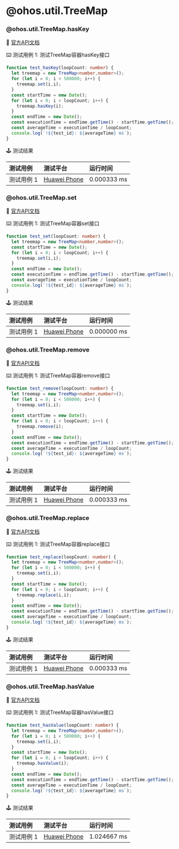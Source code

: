# @ohos.util.TreeMap
### @ohos.util.TreeMap.hasKey

:book: [官方API文档](https://developer.harmonyos.com/cn/docs/documentation/doc-references-V3/js-apis-treemap-0000001478341441-V3#ZH-CN_TOPIC_0000001523488482__hasKey)

:keyboard: 测试用例 1: 测试TreeMap容器hasKey接口 

```typescript
function test_hasKey(loopCount: number) {
  let treemap = new TreeMap<number,number>();
  for (let i = 0; i < 500000; i++) {
    treemap.set(i,i);
  }
  const startTime = new Date();
  for (let i = 0; i < loopCount; i++) {
    treemap.hasKey(i);
  }
  const endTime = new Date();
  const executionTime = endTime.getTime() - startTime.getTime();
  const averageTime = executionTime / loopCount;
  console.log(`!${test_id}: ${averageTime} ms`);
}
```
:joystick: 测试结果

| 测试用例   | 测试平台           | 运行时间        |
|:-------|:---------------|:------------|
| 测试用例 1 | [Huawei Phone] | 0.000333 ms |

### @ohos.util.TreeMap.set

:book: [官方API文档](https://developer.harmonyos.com/cn/docs/documentation/doc-references-V3/js-apis-treemap-0000001478341441-V3#ZH-CN_TOPIC_0000001523488482__set)

:keyboard: 测试用例 1: 测试TreeMap容器set接口 

```typescript
function test_set(loopCount: number) {
  let treemap = new TreeMap<number,number>();
  const startTime = new Date();
  for (let i = 0; i < loopCount; i++) {
    treemap.set(i,i);
  }
  const endTime = new Date();
  const executionTime = endTime.getTime() - startTime.getTime();
  const averageTime = executionTime / loopCount;
  console.log(`!${test_id}: ${averageTime} ms`);
}
```
:joystick: 测试结果

| 测试用例   | 测试平台           | 运行时间        |
|:-------|:---------------|:------------|
| 测试用例 1 | [Huawei Phone] | 0.000000 ms |

### @ohos.util.TreeMap.remove

:book: [官方API文档](https://developer.harmonyos.com/cn/docs/documentation/doc-references-V3/js-apis-treemap-0000001478341441-V3#ZH-CN_TOPIC_0000001523488482__remove)

:keyboard: 测试用例 1: 测试TreeMap容器remove接口 

```typescript
function test_remove(loopCount: number) {
  let treemap = new TreeMap<number,number>();
  for (let i = 0; i < 500000; i++) {
    treemap.set(i,i);
  }
  const startTime = new Date();
  for (let i = 0; i < loopCount; i++) {
    treemap.remove(i);
  }
  const endTime = new Date();
  const executionTime = endTime.getTime() - startTime.getTime();
  const averageTime = executionTime / loopCount;
  console.log(`!${test_id}: ${averageTime} ms`);
}
```
:joystick: 测试结果

| 测试用例   | 测试平台           | 运行时间        |
|:-------|:---------------|:------------|
| 测试用例 1 | [Huawei Phone] | 0.000333 ms |

### @ohos.util.TreeMap.replace

:book: [官方API文档](https://developer.harmonyos.com/cn/docs/documentation/doc-references-V3/js-apis-treemap-0000001478341441-V3#ZH-CN_TOPIC_0000001523488482__replace)

:keyboard: 测试用例 1: 测试TreeMap容器replace接口 

```typescript
function test_replace(loopCount: number) {
  let treemap = new TreeMap<number,number>();
  for (let i = 0; i < 500000; i++) {
    treemap.set(i,i);
  }
  const startTime = new Date();
  for (let i = 0; i < loopCount; i++) {
    treemap.replace(i,i);
  }
  const endTime = new Date();
  const executionTime = endTime.getTime() - startTime.getTime();
  const averageTime = executionTime / loopCount;
  console.log(`!${test_id}: ${averageTime} ms`);
}
```
:joystick: 测试结果

| 测试用例   | 测试平台           | 运行时间        |
|:-------|:---------------|:------------|
| 测试用例 1 | [Huawei Phone] | 0.000333 ms |

### @ohos.util.TreeMap.hasValue

:book: [官方API文档](https://developer.harmonyos.com/cn/docs/documentation/doc-references-V3/js-apis-treemap-0000001478341441-V3#ZH-CN_TOPIC_0000001523488482__hasValue)

:keyboard: 测试用例 1: 测试TreeMap容器hasValue接口 

```typescript
function test_hasValue(loopCount: number) {
  let treemap = new TreeMap<number,number>();
  for (let i = 0; i < 500000; i++) {
    treemap.set(i,i);
  }
  const startTime = new Date();
  for (let i = 0; i < loopCount; i++) {
    treemap.hasValue(i);
  }
  const endTime = new Date();
  const executionTime = endTime.getTime() - startTime.getTime();
  const averageTime = executionTime / loopCount;
  console.log(`!${test_id}: ${averageTime} ms`);
}
```
:joystick: 测试结果

| 测试用例   | 测试平台           | 运行时间        |
|:-------|:---------------|:------------|
| 测试用例 1 | [Huawei Phone] | 1.024667 ms |

[Huawei Phone]: ../../device/#huawei-phone
[Huawei Watch]: ../../device/#huawei-watch
[node]: ../../device/#typescript